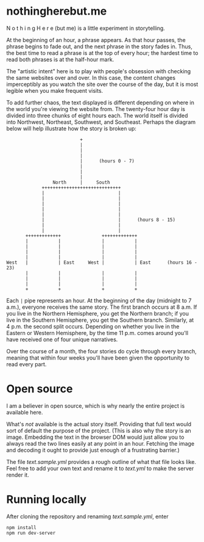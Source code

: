 # nothingherebut.me

N o t h i n g H e r e (but me) is a little experiment in storytelling.

At the beginning of an hour, a phrase appears. As that hour passes, the phrase begins to fade out, and the next phrase in the story fades in. Thus, the best time to read a phrase is at the top of every hour; the hardest time to read both phrases is at the half-hour mark.

The "artistic intent" here is to play with people's obsession with checking the same websites over and over. In this case, the content changes imperceptibly as you watch the site over the course of the day, but it is most legible when you make frequent visits.

To add further chaos, the text displayed is different depending on where in the world you're viewing the website from. The twenty-four hour day is divided into three chunks of eight hours each. The world itself is divided into Northwest, Northeast, Southwest, and Southeast. Perhaps the diagram below will help illustrate how the story is broken up:

```
                           +
                           |
                           |
                           |
                           |      (hours 0 - 7)
                           |
                           |
                           |
                 North     |     South    
             +++++++++++++++++++++++++++++
             |                           |
             |                           |
             |                           |
             |                           |
             |                           |
             |                           |      (hours 8 - 15)
             |                           |
             |                           |
       +++++++++++++               +++++++++++++
       |           |               |           |
       |           |               |           |
       |           |               |           |
       |           |               |           |
West   |           | East     West |           | East      (hours 16 - 23)
       |           |               |           |
       |           |               |           |
       |           |               |           |
       +           +               +           +
```

Each `|` pipe represents an hour. At the beginning of the day (midnight to 7 a.m.), everyone receives the same story. The first branch occurs at 8 a.m. If you live in the Northern Hemisphere, you get the Northern branch; if you live in the Southern Hemisphere, you get the Southern branch. Similarly, at 4 p.m. the second split occurs. Depending on whether you live in the Eastern or Western Hemisphere, by the time 11 p.m. comes around you'll have received one of four unique narratives.

Over the course of a month, the four stories do cycle through every branch, meaning that within four weeks you'll have been given the opportunity to read every part.

# Open source

I am a believer in open source, which is why nearly the entire project is available here.

What's _not_ available is the actual story itself. Providing that full text would sort of default the purpose of the project. (This is also why the story is an image. Embedding the text in the browser DOM would just allow you to always read the two lines easily at any point in an hour. Fetching the image and decoding it ought to provide just enough of a frustrating barrier.)

The file _text.sample.yml_ provides a rough outline of what that file looks like. Feel free to add your own text and rename it to _text.yml_ to make the server render it.

# Running locally

After cloning the repository and renaming _text.sample.yml_, enter

```
npm install
npm run dev-server
```
